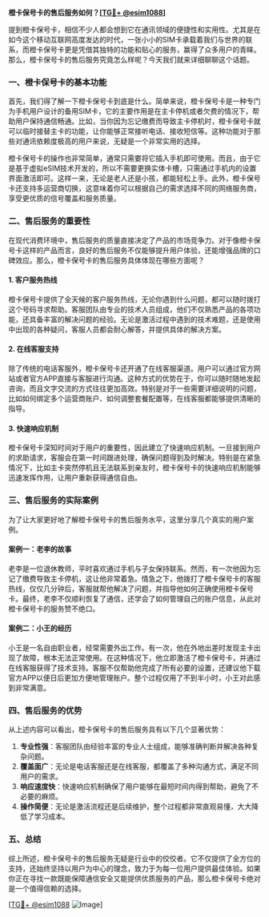 **橙卡保号卡的售后服务如何？[[TG💪+ @esim1088](https://t.me/s/esim1088)]**

提到橙卡保号卡，相信不少人都会想到它在通讯领域的便捷性和实用性。尤其是在如今这个移动互联网高度发达的时代，一张小小的SIM卡承载着我们与世界的联系，而橙卡保号卡更是凭借其独特的功能和贴心的服务，赢得了众多用户的青睐。那么，橙卡保号卡的售后服务究竟怎么样呢？今天我们就来详细聊聊这个话题。

### 一、橙卡保号卡的基本功能

首先，我们得了解一下橙卡保号卡到底是什么。简单来说，橙卡保号卡是一种专门为手机用户设计的备用SIM卡，它的主要作用是在主卡停机或者欠费的情况下，帮助用户保持通信畅通。比如，当你因为忘记缴费而导致主卡停机时，橙卡保号卡就可以临时接替主卡的功能，让你能够正常接听电话、接收短信等。这种功能对于那些对通讯依赖度极高的用户来说，无疑是一个非常实用的选择。

橙卡保号卡的操作也非常简单，通常只需要将它插入手机即可使用。而且，由于它是基于虚拟eSIM技术开发的，所以不需要更换实体卡槽，只需通过手机内的设置界面激活即可。这样一来，无论是老人还是小孩，都能轻松上手。此外，橙卡保号卡还支持多运营商切换，这意味着你可以根据自己的需求选择不同的网络服务商，享受更优质的信号覆盖和服务质量。

### 二、售后服务的重要性

在现代消费环境中，售后服务的质量直接决定了产品的市场竞争力。对于像橙卡保号卡这样的产品而言，良好的售后服务不仅能够提升用户体验，还能增强品牌的口碑效应。那么，橙卡保号卡的售后服务具体体现在哪些方面呢？

#### 1. 客户服务热线

橙卡保号卡提供了全天候的客户服务热线，无论你遇到什么问题，都可以随时拨打这个号码寻求帮助。客服团队由专业的技术人员组成，他们不仅熟悉产品的各项功能，还具备丰富的解决问题的经验。无论是激活过程中遇到的技术难题，还是使用中出现的各种疑问，客服人员都会耐心解答，并提供具体的解决方案。

#### 2. 在线客服支持

除了传统的电话客服外，橙卡保号卡还开通了在线客服渠道。用户可以通过官方网站或者官方APP直接与客服进行沟通。这种方式的优势在于，你可以随时随地发起咨询，而且文字交流的方式往往更加高效。特别是对于一些需要详细说明的问题，比如如何绑定多个运营商账户、如何调整套餐配置等，在线客服都能够提供清晰的指导。

#### 3. 快速响应机制

橙卡保号卡深知时间对于用户的重要性，因此建立了快速响应机制。一旦接到用户的求助请求，客服会在第一时间跟进处理，确保问题得到及时解决。特别是在紧急情况下，比如主卡突然停机且无法联系到亲友时，橙卡保号卡的快速响应机制能够迅速发挥作用，让用户重新获得通信自由。

### 三、售后服务的实际案例

为了让大家更好地了解橙卡保号卡的售后服务水平，这里分享几个真实的用户案例。

#### 案例一：老李的故事

老李是一位退休教师，平时喜欢通过手机与子女保持联系。然而，有一次他因为忘记了缴费导致主卡停机，这让他非常着急。情急之下，他拨打了橙卡保号卡的客服热线，仅仅几分钟后，客服就帮他解决了问题，并指导他如何正确使用橙卡保号卡。最终，老李不仅顺利恢复了通信，还学会了如何管理自己的账户信息，从此对橙卡保号卡的服务赞不绝口。

#### 案例二：小王的经历

小王是一名自由职业者，经常需要外出工作。有一次，他在外地出差时发现主卡出现了故障，根本无法正常使用。在这种情况下，他立即激活了橙卡保号卡，并通过在线客服获得了技术支持。客服不仅帮助他完成了所有必要的设置，还建议他下载官方APP以便日后更加方便地管理账户。整个过程仅用了不到半小时，小王对此感到非常满意。

### 四、售后服务的优势

从上述内容可以看出，橙卡保号卡的售后服务具有以下几个显著优势：

1. **专业性强**：客服团队由经验丰富的专业人士组成，能够准确判断并解决各种复杂问题。
2. **覆盖面广**：无论是电话客服还是在线客服，都覆盖了多种沟通方式，满足不同用户的需求。
3. **响应速度快**：快速响应机制确保了用户能够在最短时间内得到帮助，避免了不必要的麻烦。
4. **操作简便**：无论是激活流程还是后续维护，整个过程都非常直观易懂，大大降低了学习成本。

### 五、总结

综上所述，橙卡保号卡的售后服务无疑是行业中的佼佼者。它不仅提供了全方位的支持，还始终坚持以用户为中心的理念，致力于为每一位用户提供最佳体验。如果你正在寻找一款既能保障通信安全又能提供优质服务的产品，那么橙卡保号卡绝对是一个值得信赖的选择。

[[TG💪+ @esim1088](https://t.me/s/esim1088) ![Image](https://i.postimg.cc/4NQfJmqS/Snipaste-2025-05-13-00-14-12.png)]